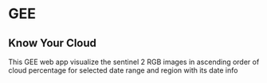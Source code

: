 # GEE

## Know Your Cloud
This GEE web app visualize the sentinel 2 RGB images in ascending order of cloud percentage for selected date range and region with its date info
